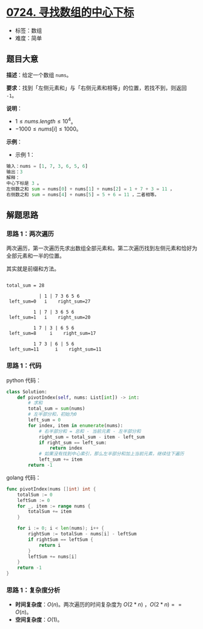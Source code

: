# [0724. 寻找数组的中心下标](https://leetcode.cn/problems/find-pivot-index/)

- 标签：数组
- 难度：简单

## 题目大意

**描述**：给定一个数组 `nums`。

**要求**：找到「左侧元素和」与「右侧元素和相等」的位置，若找不到，则返回 `-1`。

**说明**：

- $1 \le nums.length \le 10^4$。
- $-1000 \le nums[i] \le 1000$。

**示例**：

- 示例 1：

```Python
输入：nums = [1, 7, 3, 6, 5, 6]
输出：3
解释：
中心下标是 3 。
左侧数之和 sum = nums[0] + nums[1] + nums[2] = 1 + 7 + 3 = 11 ，
右侧数之和 sum = nums[4] + nums[5] = 5 + 6 = 11 ，二者相等。
```

## 解题思路

### 思路 1：两次遍历

两次遍历，第一次遍历先求出数组全部元素和。第二次遍历找到左侧元素和恰好为全部元素和一半的位置。

其实就是前缀和方法。



```shell

total_sum = 28

 			| 1 | 7 3 6 5 6 
 left_sum=0   i    right_sum=27
 
  		  1 | 7 | 3 6 5 6 
 left_sum=1   i    right_sum=20
 
   		  1 7 | 3 | 6 5 6 
 left_sum=8     i    right_sum=17
 
    	  1 7 3 | 6 | 5 6 
 left_sum=11      i    right_sum=11
```





### 思路 1：代码

python 代码：

```Python
class Solution:
    def pivotIndex(self, nums: List[int]) -> int:
        # 求和
        total_sum = sum(nums)
        # 左半部分和，初始为0
        left_sum = 0
        for index, item in enumerate(nums):
            # 右半部分和 = 总和 - 当前元素 - 左半部分和
            right_sum = total_sum - item - left_sum
            if right_sum == left_sum:
                return index
           	# 如果没有找到中心索引，那么左半部分和加上当前元素，继续往下遍历
            left_sum += item
        return -1

```

golang 代码：

```go
func pivotIndex(nums []int) int {
    totalSum := 0
    leftSum := 0
    for _, item := range nums {
        totalSum += item
    }

    for i := 0; i < len(nums); i++ {
        rightSum := totalSum - nums[i] - leftSum
        if rightSum == leftSum {
            return i
        }
        leftSum += nums[i]
    }
    return -1
}

```



### 思路 1：复杂度分析

- **时间复杂度**：$O(n)$。两次遍历的时间复杂度为 $O(2 * n)$ ，$O(2 * n) == O(n)$。
- **空间复杂度**：$O(1)$。